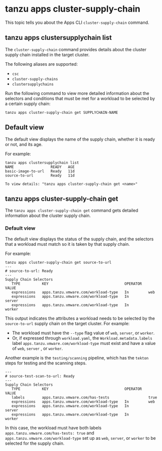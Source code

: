 # tanzu apps cluster-supply-chain

This topic tells you about the Apps CLI `cluster-supply-chain` command.

## tanzu apps clustersupplychain list

The `cluster-supply-chain` command provides details about the cluster supply chain installed in the
target cluster.

The following aliases are supported:

- `csc`
- `cluster-supply-chains`
- `clustersupplychains`

Run the following command to view more detailed information about the selectors and conditions that
must be met for a workload to be selected by a certain supply chain:

```console
tanzu apps cluster-supply-chain get SUPPLYCHAIN-NAME
```

## Default view

The default view displays the name of the supply chain, whether it is ready or not,
and its age.

For example:

```console
tanzu apps clustersupplychain list
NAME                 READY   AGE
basic-image-to-url   Ready   11d
source-to-url        Ready   11d

To view details: "tanzu apps cluster-supply-chain get <name>"

```

## tanzu apps cluster-supply-chain get

The `tanzu apps cluster-supply-chain get` command gets detailed information about the cluster supply chain.

### Default view

The default view displays the status of the supply
chain, and the selectors that a workload must match so it is taken by that supply chain.

For example:

```console
tanzu apps cluster-supply-chain get source-to-url
---
# source-to-url: Ready
---
Supply Chain Selectors
   TYPE          KEY                                   OPERATOR   VALUE
   expressions   apps.tanzu.vmware.com/workload-type   In         web
   expressions   apps.tanzu.vmware.com/workload-type   In         server
   expressions   apps.tanzu.vmware.com/workload-type   In         worker
```

This output indicates the attributes a workload needs to be selected by the `source-to-url` supply
chain on the target cluster. For example:

- The workload must have the `--type` flag value of `web`, `server`, or `worker`.
- Or, if expressed through `workload.yaml`, the `Workload.metadata.labels` label
  `apps.tanzu.vmware.com/workload-type` must exist and have a value of `web`, `server` , or `worker`.

Another example is the `testing/scanning` pipeline, which has the `tekton` steps for testing and
the scanning steps.

```console
---
# source-test-scan-to-url: Ready
---
Supply Chain Selectors
   TYPE          KEY                                   OPERATOR   VALUE
   labels        apps.tanzu.vmware.com/has-tests                  true
   expressions   apps.tanzu.vmware.com/workload-type   In         web
   expressions   apps.tanzu.vmware.com/workload-type   In         server
   expressions   apps.tanzu.vmware.com/workload-type   In         worker
```

In this case, the workload must have both labels `apps.tanzu.vmware.com/has-tests: true` and
`apps.tanzu.vmware.com/workload-type` set up as `web`, `server`, or `worker` to be selected for
the supply chain.
